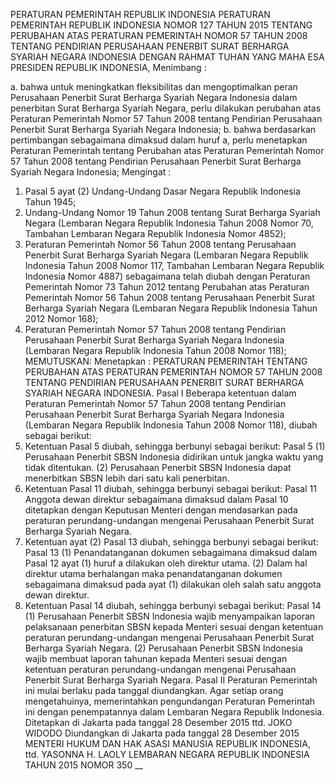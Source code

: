  PERATURAN PEMERINTAH REPUBLIK INDONESIA PERATURAN PEMERINTAH REPUBLIK INDONESIA NOMOR 127 TAHUN 2015 TENTANG PERUBAHAN ATAS PERATURAN PEMERINTAH NOMOR 57 TAHUN 2008 TENTANG PENDIRIAN PERUSAHAAN PENERBIT SURAT BERHARGA SYARIAH NEGARA INDONESIA
DENGAN RAHMAT TUHAN YANG MAHA ESA PRESIDEN REPUBLIK INDONESIA,
Menimbang :

a. bahwa untuk meningkatkan fleksibilitas dan mengoptimalkan peran Perusahaan Penerbit Surat Berharga Syariah Negara Indonesia dalam penerbitan Surat Berharga Syariah Negara, perlu dilakukan perubahan atas Peraturan Pemerintah Nomor 57 Tahun 2008 tentang Pendirian Perusahaan Penerbit Surat Berharga Syariah Negara Indonesia;
b. bahwa berdasarkan pertimbangan sebagaimana dimaksud dalam huruf a, perlu menetapkan Peraturan Pemerintah tentang Perubahan atas Peraturan Pemerintah Nomor 57 Tahun 2008 tentang Pendirian Perusahaan Penerbit Surat Berharga Syariah Negara Indonesia;
Mengingat :

1. Pasal 5 ayat (2) Undang-Undang Dasar Negara Republik Indonesia Tahun 1945;
2. Undang-Undang Nomor 19 Tahun 2008 tentang Surat Berharga Syariah Negara (Lembaran Negara Republik Indonesia Tahun 2008 Nomor 70, Tambahan Lembaran Negara Republik Indonesia Nomor 4852);
3. Peraturan Pemerintah Nomor 56 Tahun 2008 tentang Perusahaan Penerbit Surat Berharga Syariah Negara (Lembaran Negara Republik Indonesia Tahun 2008 Nomor 117, Tambahan Lembaran Negara Republik Indonesia Nomor 4887) sebagaimana telah diubah dengan Peraturan Pemerintah Nomor 73 Tahun 2012 tentang Perubahan atas Peraturan Pemerintah Nomor 56 Tahun 2008 tentang Perusahaan Penerbit Surat Berharga Syariah Negara (Lembaran Negara Republik Indonesia Tahun 2012 Nomor 168);
4. Peraturan Pemerintah Nomor 57 Tahun 2008 tentang Pendirian Perusahaan Penerbit Surat Berharga Syariah Negara Indonesia (Lembaran Negara Republik Indonesia Tahun 2008 Nomor 118);
MEMUTUSKAN:
 Menetapkan : PERATURAN PEMERINTAH TENTANG PERUBAHAN ATAS PERATURAN PEMERINTAH NOMOR 57 TAHUN 2008 TENTANG PENDIRIAN PERUSAHAAN PENERBIT SURAT BERHARGA SYARIAH NEGARA INDONESIA.
Pasal I
Beberapa ketentuan dalam Peraturan Pemerintah Nomor 57 Tahun 2008 tentang Pendirian Perusahaan Penerbit Surat Berharga Syariah Negara Indonesia (Lembaran Negara Republik Indonesia Tahun 2008 Nomor 118), diubah sebagai berikut:
1. Ketentuan Pasal 5 diubah, sehingga berbunyi sebagai berikut:
Pasal 5
(1) Perusahaan Penerbit SBSN Indonesia didirikan untuk jangka waktu yang tidak ditentukan.
(2) Perusahaan Penerbit SBSN Indonesia dapat menerbitkan SBSN lebih dari satu kali penerbitan.
2. Ketentuan Pasal 11 diubah, sehingga berbunyi sebagai berikut:
Pasal 11
Anggota dewan direktur sebagaimana dimaksud dalam Pasal 10 ditetapkan dengan Keputusan Menteri dengan mendasarkan pada peraturan perundang-undangan mengenai Perusahaan Penerbit Surat Berharga Syariah Negara.
3. Ketentuan ayat (2) Pasal 13 diubah, sehingga berbunyi sebagai berikut:
Pasal 13
(1) Penandatanganan dokumen sebagaimana dimaksud dalam Pasal 12 ayat (1) huruf a dilakukan oleh direktur utama.
(2) Dalam hal direktur utama berhalangan maka penandatanganan dokumen sebagaimana dimaksud pada ayat (1) dilakukan oleh salah satu anggota dewan direktur.
4. Ketentuan Pasal 14 diubah, sehingga berbunyi sebagai berikut:
Pasal 14
(1) Perusahaan Penerbit SBSN Indonesia wajib menyampaikan laporan pelaksanaan penerbitan SBSN kepada Menteri sesuai dengan ketentuan peraturan perundang-undangan mengenai Perusahaan Penerbit Surat Berharga Syariah Negara.
(2) Perusahaan Penerbit SBSN Indonesia wajib membuat laporan tahunan kepada Menteri sesuai dengan ketentuan peraturan perundang-undangan mengenai Perusahaan Penerbit Surat Berharga Syariah Negara.
Pasal II
Peraturan Pemerintah ini mulai berlaku pada tanggal diundangkan.
Agar setiap orang mengetahuinya, memerintahkan pengundangan Peraturan Pemerintah ini dengan penempatannya dalam Lembaran Negara Republik Indonesia. Ditetapkan di Jakarta pada tanggal 28 Desember 2015 ttd. JOKO WIDODO Diundangkan di Jakarta pada tanggal 28 Desember 2015 MENTERI HUKUM DAN HAK ASASI MANUSIA REPUBLIK INDONESIA, ttd. YASONNA H. LAOLY LEMBARAN NEGARA REPUBLIK INDONESIA TAHUN 2015 NOMOR 350 __